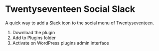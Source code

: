 # Twentyseventeen Social Slack
A quick way to add a Slack icon to the social menu of Twentyseventeen. 

1. Download  the plugin 
2. Add to Plugins folder
3. Activate on WordPress plugins admin interface
